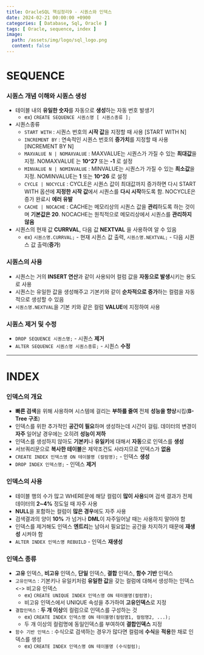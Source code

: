 ```yaml
---
title: OracleSQL 핵심정리9 - 시퀀스와 인덱스
date: 2024-02-21 00:00:00 +0900
categories: [ Database, Sql, Oracle ]
tags: [ Oracle, sequence, index ]
image:
  path: /assets/img/logo/sql_logo.png
  content: false
---
```


# **SEQUENCE**

### **시퀀스 개념 이해와 시퀀스 생성**

- 테이블 내의 **유일한 숫자**를 자동으로 **생성**하는 자동 번호 발생기
  - ex) `CREATE SEQUENCE 시퀀스명 [ 시퀀스종류 ];`
- 시퀀스종류
  - `START WITH` : 시퀀스 번호의 **시작 값**을 지정할 때 사용 [START WITH N]
  - `INCREMENT BY` : 연속적인 시퀀스 번호의 **증가치**를 지정할 때 사용 [INCREMENT BY N]
  - `MAXVALUE N | NOMAXVALUE` : MAXVALUE는 시퀀스가 가질 수 있는 **최대값**을 지정. NOMAXVALUE 는 **10^27** 또는 **-1** 로 설정
  - `MINVALUE N | NOMINVALUE` : MINVALUE는 시퀀스가 가질 수 있는 **최소값**을 지정. NOMINVALUE는 **1** 또는 **10^26** 로 설정
  - `CYCLE | NOCYCLE` : CYCLE은 시퀀스 값이 최대값까지 증가하면 다시 START WITH 옵션에 **지정한 시작 값**에서 시퀀스를 **다시 시작**하도록 함. NOCYCLE은 증가 완료시
    **에러 유발**
  - `CACHE | NOCACHE` : CACHE는 메모리상의 시퀀스 값을 **관리**하도록 하는 것이며 **기본값은 20**. NOCACHE는 원칙적으로 메모리상에서 시퀀스를 **관리하지 않음**
- 시퀀스의 현재 값 **CURRVAL**, 다음 값 **NEXTVAL** 을 사용하여 알 수 있음
  - ex) `시퀀스명.CURRVAL;` - 현재 시퀀스 값 출력, `시퀀스명.NEXTVAL;` - 다음 시퀀스 값 출력(**증가**)

### **시퀀스의 사용**

- 시퀀스는 거의 **INSERT 연산**과 같이 사용되어 컬럼 값을 **자동으로 발생**시키는 용도로 사용
- 시퀀스는 유일한 값을 생성해주고 기본키와 같이 **순차적으로 증가**하는 컬럼을 자동적으로 생성할 수 있음
- `시퀀스명.NEXTVAL`을 기본 키와 같은 컬럼 **VALUE**에 지정하여 사용

### **시퀀스 제거 및 수정**

- `DROP SEQUENCE 시퀀스명;` - 시퀀스 **제거**
- `ALTER SEQUENCE 시퀀스명 시퀀스종류;` - 시퀀스 **수정**

---

# **INDEX**

### **인덱스의 개요**

- **빠른 검색**을 위해 사용하며 시스템에 걸리는 **부하를 줄여** 전체 **성능을 향상**시킴(**B-Tree 구조**)
- 인덱스를 위한 추가적인 **공간이 필요**하며 생성하는데 시간이 걸림. 데이터의 변경이 **자주** 일어날 경우에는 오히려 **성능이 저하**
- 인덱스를 생성하지 않아도 **기본키**나 **유일키**에 대해서 **자동**으로 인덱스를 **생성**
- 서브쿼리문으로 **복사한 테이블**은 제약조건도 사라지므로 인덱스가 **없음**
- `CREATE INDEX 인덱스명 ON 테이블명 (컬럼명);` - 인덱스 **생성**
- `DROP INDEX 인덱스명;` - 인덱스 **제거**

### **인덱스의 사용**

- 테이블 행의 수가 많고 WHERE문에 해당 컬럼이 **많이 사용**되며 검색 결과가 전체 데이터의 **2~4%** 정도일 때 자주 사용
- **NULL**을 포함하는 컬럼이 **많은 경우**에도 자주 사용
- 검색결과의 양이 **10%** 가 넘거나 **DML**이 자주일어날 때는 사용하지 말아야 함
- 인덱스를 제거해도 인덱스 **엔트리**는 남아서 필요없는 공간을 차지하기 때문에 **재생성** 시켜야 함
- `ALTER INDEX 인덱스명 REBUILD` - 인덱스 **재생성**

### **인덱스 종류**

- **고유** 인덱스, **비고유** 인덱스, **단일** 인덱스, **결합** 인덱스, **함수 기반** 인덱스
- `고유인덱스` : 기본키나 유일키처럼 **유일한 값**을 갖는 컬럼에 대해서 생성하는 인덱스 <-> 비고유 인덱스
  - ex) `CREATE UNIQUE INDEX 인덱스명 ON 테이블명(컬럼명);`
  - 비고유 인덱스에서 UNIQUE 속성을 추가하여 **고유인덱스**로 지정
- `결합인덱스` : **두 개 이상**의 컬럼으로 인덱스를 구성하는 것
  - ex) `CREATE INDEX 인덱스명 ON 테이블명(컬럼명1, 컬럼명2, ...);`
  - 두 개 이상의 컬럼명에 동일인덱스를 부여하여 **결합인덱스** 지정
- `함수 기반 인덱스` : 수식으로 검색하는 경우가 많다면 컬럼에 **수식**을 **적용**한 채로 인덱스를 생성
  - ex) `CREATE INDEX 인덱스명 ON 테이블명 (수식컬럼);`
